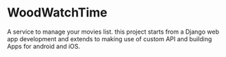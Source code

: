 # WoodWatchTime
A service to manage your movies list. this project starts from a Django web app development and extends to making use of custom API and building Apps for android and iOS.
